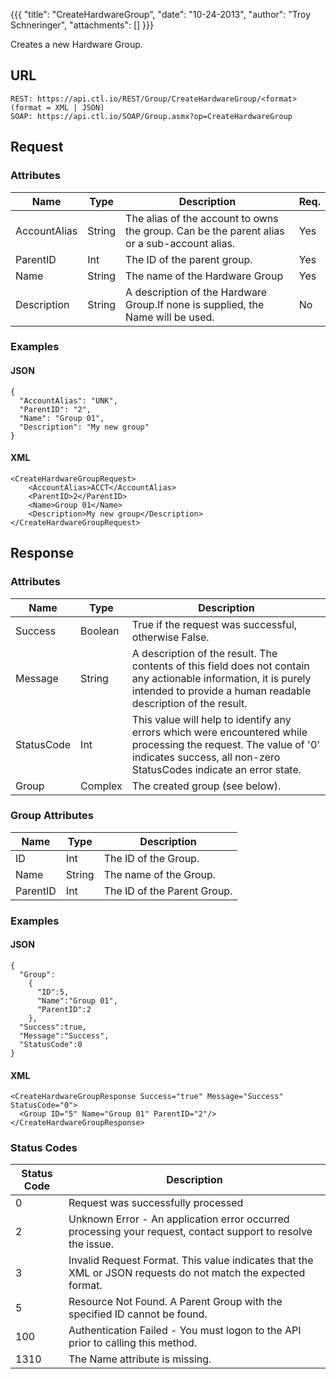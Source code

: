 {{{
  "title": "CreateHardwareGroup",
  "date": "10-24-2013",
  "author": "Troy Schneringer",
  "attachments": []
}}}

Creates a new Hardware Group.

## URL

    REST: https://api.ctl.io/REST/Group/CreateHardwareGroup/<format> (format = XML | JSON)
    SOAP: https://api.ctl.io/SOAP/Group.asmx?op=CreateHardwareGroup

## Request

### Attributes

| Name | Type | Description | Req. |
| --- | --- | --- | --- |
| AccountAlias | String | The alias of the account to owns the group. Can be the parent alias or a sub-account alias. | Yes |
| ParentID | Int | The ID of the parent group. | Yes |
| Name | String | The name of the Hardware Group | Yes |
| Description | String | A description of the Hardware Group.If none is supplied, the Name will be used. | No |

### Examples

#### JSON

    {
      "AccountAlias": "UNK",
      "ParentID": "2",
      "Name": "Group 01",
      "Description": "My new group"
    }

#### XML

    <CreateHardwareGroupRequest>
        <AccountAlias>ACCT</AccountAlias>
        <ParentID>2</ParentID>
        <Name>Group 01</Name>
        <Description>My new group</Description>
    </CreateHardwareGroupRequest>

## Response

### Attributes

| Name | Type | Description |
| --- | --- | --- |
| Success | Boolean | True if the request was successful, otherwise False. |
| Message | String | A description of the result. The contents of this field does not contain any actionable information, it is purely intended to provide a human readable description of the result. |
| StatusCode | Int | This value will help to identify any errors which were encountered while processing the request. The value of '0' indicates success, all non-zero StatusCodes indicate an error state. |
| Group | Complex | The created group (see below). |

### Group Attributes

| Name | Type | Description |
| --- | --- | --- |
| ID | Int | The ID of the Group. |
| Name | String | The name of the Group. |
| ParentID | Int | The ID of the Parent Group. |

### Examples

#### JSON

    {
      "Group":
        {
          "ID":5,
          "Name":"Group 01",
          "ParentID":2
        },
      "Success":true,
      "Message":"Success",
      "StatusCode":0
    }

#### XML

    <CreateHardwareGroupResponse Success="true" Message="Success" StatusCode="0">
      <Group ID="5" Name="Group 01" ParentID="2"/>
    </CreateHardwareGroupResponse>

### Status Codes

| Status Code | Description |
| --- | --- |
| 0 | Request was successfully processed |
| 2 | Unknown Error - An application error occurred processing your request, contact support to resolve the issue. |
| 3 | Invalid Request Format. This value indicates that the XML or JSON requests do not match the expected format. |
| 5 | Resource Not Found.  A Parent Group with the specified ID cannot be found. |
| 100 | Authentication Failed - You must logon to the API prior to calling this method. |
| 1310 | The Name attribute is missing. |
